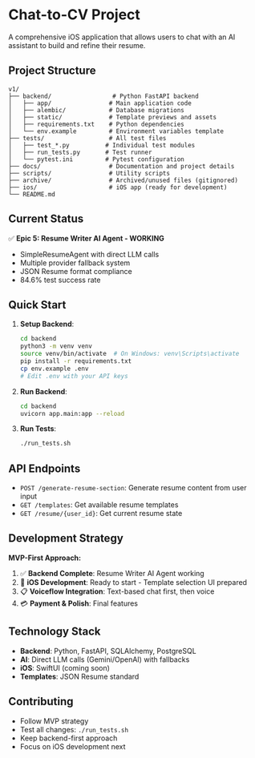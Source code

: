 # Chat-to-CV Project

A comprehensive iOS application that allows users to chat with an AI assistant to build and refine their resume.

## Project Structure

```
v1/
├── backend/                 # Python FastAPI backend
│   ├── app/                # Main application code
│   ├── alembic/            # Database migrations
│   ├── static/             # Template previews and assets
│   ├── requirements.txt    # Python dependencies
│   └── env.example         # Environment variables template
├── tests/                  # All test files
│   ├── test_*.py          # Individual test modules
│   ├── run_tests.py       # Test runner
│   └── pytest.ini         # Pytest configuration
├── docs/                   # Documentation and project details
├── scripts/                # Utility scripts
├── archive/                # Archived/unused files (gitignored)
├── ios/                    # iOS app (ready for development)
└── README.md
```

## Current Status

✅ **Epic 5: Resume Writer AI Agent - WORKING**
- SimpleResumeAgent with direct LLM calls
- Multiple provider fallback system
- JSON Resume format compliance
- 84.6% test success rate

## Quick Start

1. **Setup Backend**:
   ```bash
   cd backend
   python3 -m venv venv
   source venv/bin/activate  # On Windows: venv\Scripts\activate
   pip install -r requirements.txt
   cp env.example .env
   # Edit .env with your API keys
   ```

2. **Run Backend**:
   ```bash
   cd backend
   uvicorn app.main:app --reload
   ```

3. **Run Tests**:
   ```bash
   ./run_tests.sh
   ```

## API Endpoints

- `POST /generate-resume-section`: Generate resume content from user input
- `GET /templates`: Get available resume templates
- `GET /resume/{user_id}`: Get current resume state

## Development Strategy

**MVP-First Approach:**
1. ✅ **Backend Complete**: Resume Writer AI Agent working
2. 🎯 **iOS Development**: Ready to start - Template selection UI prepared
3. 📋 **Voiceflow Integration**: Text-based chat first, then voice
4. 💳 **Payment & Polish**: Final features

## Technology Stack

- **Backend**: Python, FastAPI, SQLAlchemy, PostgreSQL
- **AI**: Direct LLM calls (Gemini/OpenAI) with fallbacks
- **iOS**: SwiftUI (coming soon)
- **Templates**: JSON Resume standard

## Contributing

- Follow MVP strategy
- Test all changes: `./run_tests.sh`
- Keep backend-first approach
- Focus on iOS development next 